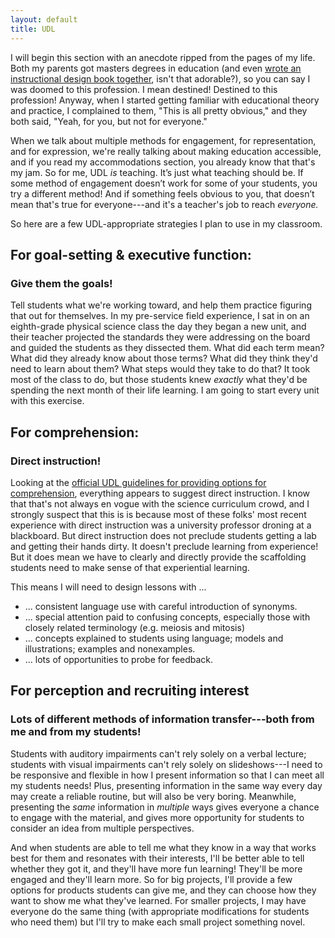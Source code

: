 ```yaml
---
layout: default
title: UDL
---
```


I will begin this section with an anecdote ripped from the pages of my life. Both my parents got masters degrees in education (and even <a href="https://www.amazon.com/Designing-Electronic-Performance-Support-Tools/dp/0877782830/" target="_blank">wrote an instructional design book together</a>, isn't that adorable?), so you can say I was doomed to this profession. I mean destined! Destined to this profession! Anyway, when I started getting familiar with educational theory and practice, I complained to them, "This is all pretty obvious," and they both said, "Yeah, for you, but not for everyone." 

When we talk about multiple methods for engagement, for representation, and for expression, we're really talking about making education accessible, and if you read my accommodations section, you already know that that's my jam. So for me, UDL _is_ teaching. It’s just what teaching should be. If some method of engagement doesn’t work for some of your students, you try a different method! And if something feels obvious to you, that doesn’t mean that's true for everyone---and it's a teacher's job to reach _everyone._

So here are a few UDL-appropriate strategies I plan to use in my classroom. 

## For goal-setting & executive function: 
### Give them the goals! 
Tell students what we're working toward, and help them practice figuring that out for themselves. In my pre-service field experience, I sat in on an eighth-grade physical science class the day they began a new unit, and their teacher projected the standards they were addressing on the board and guided the students as they dissected them. What did each term mean? What did they already know about those terms? What did they think they'd need to learn about them? What steps would they take to do that? It took most of the class to do, but those students knew _exactly_ what they'd be spending the next month of their life learning. I am going to start every unit with this exercise.

## For comprehension: 
### Direct instruction! 
Looking at the <a href="http://udlguidelines.cast.org/representation/comprehension" target="_blank">official UDL guidelines for providing options for comprehension</a>, everything appears to suggest direct instruction. I know that that's not always en vogue with the science curriculum crowd, and I strongly suspect that this is is because most of these folks' most recent experience with direct instruction was a university professor droning at a blackboard. But direct instruction does not preclude students getting a lab and getting their hands dirty. It doesn't preclude learning from experience! But it does mean we have to clearly and directly provide the scaffolding students need to make sense of that experiential learning.

This means I will need to design lessons with ... 
 - ... consistent language use with careful introduction of synonyms. 
 - ... special attention paid to confusing concepts, especially those with closely related terminology (e.g. meiosis and mitosis)
 - ... concepts explained to students using language; models and illustrations; examples and nonexamples.
 - ... lots of opportunities to probe for feedback.

## For perception and recruiting interest
### Lots of different methods of information transfer---both from me and from my students! 
Students with auditory impairments can't rely solely on a verbal lecture; students with visual impairments can't rely solely on slideshows---I need to be responsive and flexible in how I present information so that I can meet all my students needs! Plus, presenting information in the same way every day may create a reliable routine, but will also be very boring. Meanwhile, presenting the _same_ information in _multiple_ ways gives everyone a chance to engage with the material, and gives more opportunity for students to consider an idea from multiple perspectives. 

And when students are able to tell me what they know in a way that works best for them and resonates with their interests, I'll be better able to tell whether they got it, and they'll have more fun learning! They'll be more engaged and they'll learn more. So for big projects, I'll provide a few options for products students can give me, and they can choose how they want to show me what they've learned. For smaller projects, I may have everyone do the same thing (with appropriate modifications for students who need them) but I'll try to make each small project something novel. 

